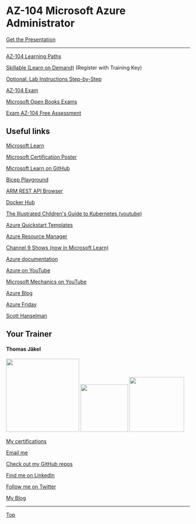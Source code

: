 # AZ-104 Microsoft Azure Administrator

[Get the Presentation](pdf)

---

[AZ-104 Learning Paths ](https://learn.microsoft.com/en-us/users/msftofficialcurriculum-4292/collections/xe42fkkpzr6roe)

[Skillable (Learn on Demand)](https://brainymotion.learnondemand.net) (Register with Training Key)

[Optional: Lab Instructions Step-by-Step](https://microsoftlearning.github.io/AZ-104-MicrosoftAzureAdministrator/)

[AZ-104 Exam](https://docs.microsoft.com/en-us/learn/certifications/exams/az-104)

[Microsoft Open Books Exams](https://techcommunity.microsoft.com/t5/microsoft-learn-blog/introducing-a-new-resource-for-all-role-based-microsoft/bc-p/3916091)

[Exam AZ-104 Free Assessment](https://learn.microsoft.com/certifications/exams/az-104/practice/assessment?assessment-type=practice&assessmentId=21)





## Useful links

[Microsoft Learn](https://docs.microsoft.com/en-us/learn/)

[Microsoft Certification Poster](https://aka.ms/traincertposter)

[Microsoft Learn on GitHub](https://github.com/MicrosoftLearning)

[Bicep Playground](https://aka.ms/bicepdemo)

[ARM REST API Browser](https://learn.microsoft.com/en-us/rest/api/?view=Azure)

[Docker Hub](https://hub.docker.com/)

[The Illustrated Children's Guide to Kubernetes (youtube)](https://www.youtube.com/watch?v=4ht22ReBjno)

[Azure Quickstart Templates](https://learn.microsoft.com/en-us/samples/browse/?expanded=azure&products=azure-resource-manager)

[Azure Resource Manager](https://learn.microsoft.com/en-us/azure/azure-resource-manager/management/overview)

[Channel 9 Shows (now in Microsoft Learn)](https://docs.microsoft.com/en-us/shows/browse)

[Azure documentation](https://docs.microsoft.com/en-us/azure/)

[Azure on YouTube](https://www.youtube.com/c/MicrosoftAzure)

[Microsoft Mechanics on YouTube](https://www.youtube.com/c/MicrosoftMechanicsSeries)

[Azure Blog](https://azure.microsoft.com/en-us/blog/)

[Azure Friday](https://docs.microsoft.com/en-us/shows/azure-friday/)

[Scott Hanselman](https://www.hanselman.com/)


##  Your Trainer
#### Thomas Jäkel

<img src="https://download69118.blob.core.windows.net/anon/Profilbild.jpg" width="200"/>
<a href="https://www.credly.com/badges/c1fe9e82-60d2-4268-8204-3709479a2bf9/public_url"><img src="https://download69118.blob.core.windows.net/anon/microsoft-certified-trainer-2023-2024.png" width="130"/></a>
<a href="https://www.credly.com/badges/fc4737d8-923a-4d37-8f1a-497c08a7c1ff/public_url"><img src="https://download69118.blob.core.windows.net/anon/AAI-badge.png" width="150"/></a>

[My certifications](https://www.credly.com/users/thomas-jakel)

[Email me](mailto:thomas.jaekel@brainymotion.de?subject=AZ-104)

[Check out my GitHub repos](https://github.com/www42)

[Find me on LinkedIn](https://linkedin.com/in/tjkkll)

[Follow me on Twitter](https://twitter.com/tjkkll)

[My Blog](https://blog.az.training)

---

[Top](#az-104-microsoft-azure-administrator)